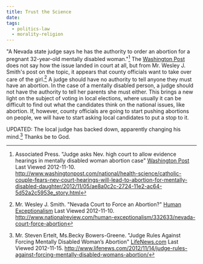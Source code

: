 ```yaml
---
title: Trust the Science
date: 
tags:
  - politics-law
  - morality-religion
---
```


"A Nevada state judge says he has the authority to order an abortion for a pregnant 32-year-old mentally disabled woman."[^20121110-1]  The [Washington Post](http://www.washingtonpost.com) does not say how the issue landed in court at all, but from Mr. Wesley J. Smith's post on the topic, it appears that county officials want to take over care of the girl.[^20121110-2] A judge should have no authority to tell anyone they must have an abortion.  In the case of a mentally disabled person, a judge should not have the authority to tell her parents she must either.  This brings a new light on the subject of voting in local elections, where usually it can be difficult to find out what the candidates think on the national issues, like abortion.  If, however, county officials are going to start pushing abortions on people, we will have to start asking local candidates to put a stop to it.

UPDATED:  The local judge has backed down, apparently changing his mind.[^20121115-1]  Thanks be to God.

[^20121110-1]: Associated Press.  "Judge asks Nev. high court to allow evidence hearings in mentally disabled woman abortion case"  [Washington Post](http://www.washingtonpost.com) Last Viewed 2012-11-10. <http://www.washingtonpost.com/national/health-science/catholic-couple-fears-nev-court-hearings-will-lead-to-abortion-for-mentally-disabled-daughter/2012/11/05/ae8a0c2c-2724-11e2-ac64-5d52a2c5953e_story.html>

[^20121110-2]: Mr. Wesley J. Smith.  "Nevada Court to Force an Abortion?" [Human Exceptionalism](http://www.nationalreview.com/human-exceptionalism) Last Viewed 2012-11-10. <http://www.nationalreview.com/human-exceptionalism/332633/nevada-court-force-abortion>

[^20121115-1]: Mr. Steven Ertelt, Ms.Becky Bowers-Greene.  "Judge Rules Against Forcing Mentally Disabled Woman’s Abortion"  [LifeNews.com](http://www.lifenews.com)  Last Viewed 2012-11-15. <http://www.lifenews.com/2012/11/14/judge-rules-against-forcing-mentally-disabled-womans-abortion/>

